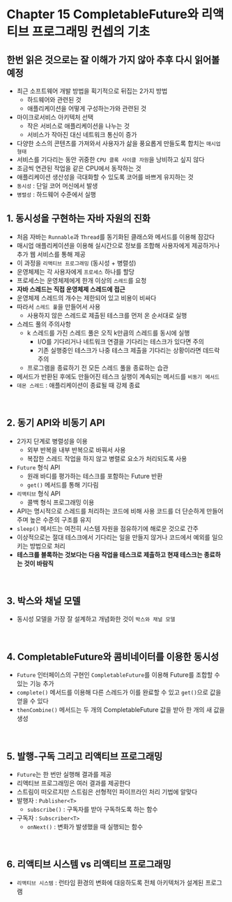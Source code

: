 # Chapter 15 CompletableFuture와 리액티브 프로그래밍 컨셉의 기초

## 한번 읽은 것으로는 잘 이해가 가지 않아 추후 다시 읽어볼 예정

- 최근 소프트웨어 개발 방법을 획기적으로 뒤집는 2가지 방법
  - 하드웨어와 관련된 것
  - 애플리케이션을 어떻게 구성하는가와 관련된 것
- 마이크로서비스 아키텍처 선택
  - 작은 서비스로 애플리케이션을 나누는 것
  - 서비스가 작아진 대신 네트워크 통신이 증가
- 다양한 소스의 콘텐츠를 가져와서 사용자가 삶을 풍요롭게 만들도록 합치는 `매시업 형태`
- 서비스를 기다리는 동안 귀중한 `CPU 클록 사이클 자원`을 낭비하고 싶지 않다
- 조금씩 연관된 작업을 같은 CPU에서 동작하는 것
- 애플리케이션 생산성을 극대화할 수 있도록 코어를 바쁘게 유지하는 것
- `동시성` : 단일 코어 머신에서 발생
- `병렬성` : 하드웨어 수준에서 실행

## 1. 동시성을 구현하는 자바 자원의 진화
- 처음 자바는 `Runnable`과 `Thread`를 동기화된 클래스와 메서드를 이용해 잠갔다
- 매시업 애플리케이션을 이용해 실시간으로 정보를 조합해 사용자에게 제공하거나 추가 웹 서비스를 통해 제공
- 이 과정을 `리액티브 프로그래밍` (동시성 + 병렬성)
- 운영체제는 각 사용자에게 `프로세스` 하나를 할당
- 프로세스는 운영체제에게 한개 이상의 `스레드`를 요청
- **자바 스레드는 직접 운영체제 스레드에 접근**
- 운영체제 스레드의 개수는 제한되어 있고 비용이 비싸다
- 따라서 `스레드 풀`을 만들어서 사용
  - 사용하지 않은 스레드로 제출된 테스크를 먼저 온 순서대로 실행
- 스레드 풀의 주의사항
  - k 스레드를 가진 스레드 풀은 오직 k만큼의 스레드를 동시에 실행
    - I/O를 기다리거나 네트워크 연결을 기다리는 테스크가 있다면 주의
    - 기존 실행중인 테스크가 나중 테스크 제출을 기다리는 상황이라면 데드락 주의
  - 프로그램을 종료하기 전 모든 스레드 풀을 종료하는 습관
- 메서드가 반환된 후에도 만들어진 테스크 실행이 계속되는 메서드를 `비동기 메서드`
- `데몬 스레드` : 애플리케이션이 종료될 때 강제 종료

<br>

## 2. 동기 API와 비동기 API
- 2가지 단계로 병렬성을 이용
  - 외부 반복을 내부 반복으로 바꿔서 사용
  - 복잡한 스레드 작업을 하지 않고 병렬로 요소가 처리되도록 사용
- `Future` 형식 API
  - 원래 바디를 평가하는 테스크를 포함하는 Future 반환
  - `get()` 메서드를 통해 기다림
- `리액티브` 형식 API
  - 콜백 형식 프로그래밍 이용
- API는 명시적으로 스레드를 처리하는 코드에 비해 사용 코드를 더 단순하게 만들어주며 높은 수준의 구조를 유지
- `sleep()` 메서드는 여전히 시스템 자원을 점유하기에 해로운 것으로 간주
- 이상적으로는 절대 테스크에서 기다리는 일을 만들지 않거나 코드에서 예외를 일으키는 방법으로 처리
- **테스크를 블록하는 것보다는 다음 작업을 테스크로 제출하고 현재 테스크는 종료하는 것이 바람직**

<br>

## 3. 박스와 채널 모델
- 동시성 모델을 가장 잘 설계하고 개념화한 것이 `박스와 채널 모델`

<br>

## 4. CompletableFuture와 콤비네이터를 이용한 동시성
- `Future` 인터페이스의 구현인 `CompletableFuture`를 이용해 Future를 조합할 수 있는 기능 추가
- `complete()` 메서드를 이용해 다른 스레드가 이를 완료할 수 있고 `get()`으로 값을 얻을 수 있다
- `thenCombine()` 메서드는 두 개의 CompletableFuture 값을 받아 한 개의 새 값을 생성

<br>

## 5. 발행-구독 그리고 리액티브 프로그래밍
- `Future`는 한 번만 실행해 결과를 제공
- 리액티브 프로그래밍은 여러 결과를 제공한다
- 스트림이 떠오르지만 스트림은 선형적인 파이프라인 처리 기법에 알맞다
- 발행자 : `Publisher<T>`
  - `subscribe()` : 구독자를 받아 구독하도록 하는 함수
- 구독자 : `Subscriber<T>`
  - `onNext()` : 변화가 발생했을 때 실행되는 함수

<br>

## 6. 리액티브 시스템 vs 리액티브 프로그래밍
- `리액티브 시스템` : 런타임 환경의 변화에 대응하도록 전체 아키텍처가 설계된 프로그램